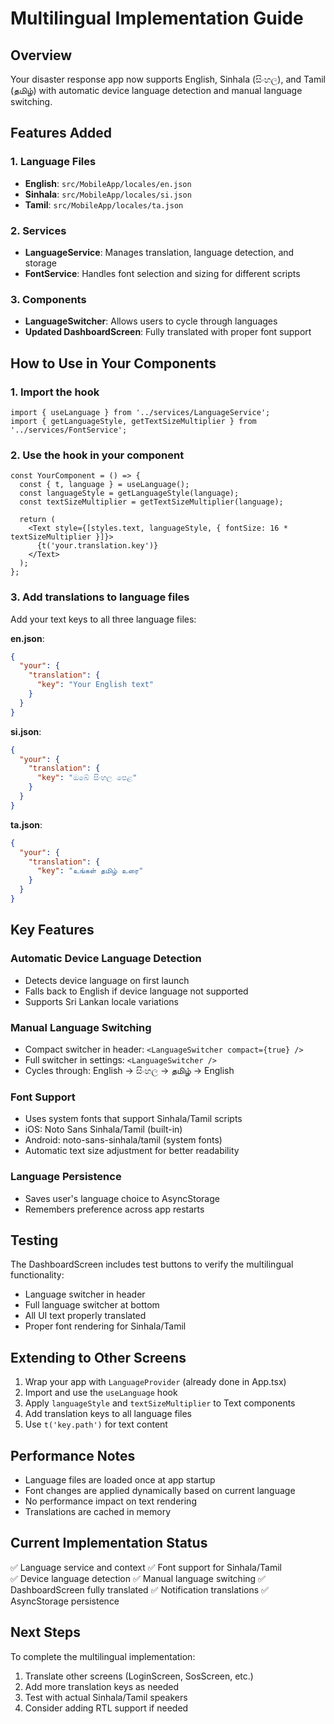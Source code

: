# Multilingual Implementation Guide

## Overview
Your disaster response app now supports English, Sinhala (සිංහල), and Tamil (தமிழ்) with automatic device language detection and manual language switching.

## Features Added

### 1. Language Files
- **English**: `src/MobileApp/locales/en.json`
- **Sinhala**: `src/MobileApp/locales/si.json` 
- **Tamil**: `src/MobileApp/locales/ta.json`

### 2. Services
- **LanguageService**: Manages translation, language detection, and storage
- **FontService**: Handles font selection and sizing for different scripts

### 3. Components
- **LanguageSwitcher**: Allows users to cycle through languages
- **Updated DashboardScreen**: Fully translated with proper font support

## How to Use in Your Components

### 1. Import the hook
```tsx
import { useLanguage } from '../services/LanguageService';
import { getLanguageStyle, getTextSizeMultiplier } from '../services/FontService';
```

### 2. Use the hook in your component
```tsx
const YourComponent = () => {
  const { t, language } = useLanguage();
  const languageStyle = getLanguageStyle(language);
  const textSizeMultiplier = getTextSizeMultiplier(language);
  
  return (
    <Text style={[styles.text, languageStyle, { fontSize: 16 * textSizeMultiplier }]}>
      {t('your.translation.key')}
    </Text>
  );
};
```

### 3. Add translations to language files
Add your text keys to all three language files:

**en.json**:
```json
{
  "your": {
    "translation": {
      "key": "Your English text"
    }
  }
}
```

**si.json**:
```json
{
  "your": {
    "translation": {
      "key": "ඔබේ සිංහල පෙළ"
    }
  }
}
```

**ta.json**:
```json
{
  "your": {
    "translation": {
      "key": "உங்கள் தமிழ் உரை"
    }
  }
}
```

## Key Features

### Automatic Device Language Detection
- Detects device language on first launch
- Falls back to English if device language not supported
- Supports Sri Lankan locale variations

### Manual Language Switching
- Compact switcher in header: `<LanguageSwitcher compact={true} />`
- Full switcher in settings: `<LanguageSwitcher />`
- Cycles through: English → සිංහල → தமிழ் → English

### Font Support
- Uses system fonts that support Sinhala/Tamil scripts
- iOS: Noto Sans Sinhala/Tamil (built-in)
- Android: noto-sans-sinhala/tamil (system fonts)
- Automatic text size adjustment for better readability

### Language Persistence
- Saves user's language choice to AsyncStorage
- Remembers preference across app restarts

## Testing
The DashboardScreen includes test buttons to verify the multilingual functionality:
- Language switcher in header
- Full language switcher at bottom
- All UI text properly translated
- Proper font rendering for Sinhala/Tamil

## Extending to Other Screens
1. Wrap your app with `LanguageProvider` (already done in App.tsx)
2. Import and use the `useLanguage` hook
3. Apply `languageStyle` and `textSizeMultiplier` to Text components
4. Add translation keys to all language files
5. Use `t('key.path')` for text content

## Performance Notes
- Language files are loaded once at app startup
- Font changes are applied dynamically based on current language
- No performance impact on text rendering
- Translations are cached in memory

## Current Implementation Status
✅ Language service and context
✅ Font support for Sinhala/Tamil  
✅ Device language detection
✅ Manual language switching
✅ DashboardScreen fully translated
✅ Notification translations
✅ AsyncStorage persistence

## Next Steps
To complete the multilingual implementation:
1. Translate other screens (LoginScreen, SosScreen, etc.)
2. Add more translation keys as needed
3. Test with actual Sinhala/Tamil speakers
4. Consider adding RTL support if needed
